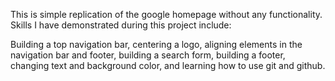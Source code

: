 This is simple replication of the google homepage without any functionality. 
Skills I have demonstrated during this project include:

Building a top navigation bar, centering a logo, aligning elements in the navigation bar and footer, building a search form, building a footer, changing text and background color, and learning how to use git and github.